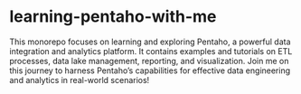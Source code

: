 # learning-pentaho-with-me
This monorepo focuses on learning and exploring Pentaho, a powerful data integration and analytics platform. It contains examples and tutorials on ETL processes, data lake management, reporting, and visualization. Join me on this journey to harness Pentaho’s capabilities for effective data engineering and analytics in real-world scenarios!
